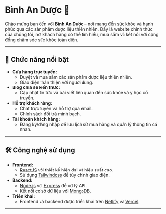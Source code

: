 # Bình An Dược 🌿

Chào mừng bạn đến với **Bình An Dược** – nơi mang đến sức khỏe và hạnh phúc qua các sản phẩm dược liệu thiên nhiên. Đây là website chính thức của chúng tôi, nơi khách hàng có thể tìm hiểu, mua sắm và kết nối với cộng đồng chăm sóc sức khỏe toàn diện.

---

## 🚀 Chức năng nổi bật

-   **Cửa hàng trực tuyến:**
    -   Duyệt và mua sắm các sản phẩm dược liệu thiên nhiên.
    -   Giao diện thân thiện với người dùng.
-   **Blog chia sẻ kiến thức:**
    -   Cập nhật tin tức và bài viết liên quan đến sức khỏe và y học cổ truyền.
-   **Hỗ trợ khách hàng:**
    -   Chat trực tuyến và hỗ trợ qua email.
    -   Chính sách đổi trả minh bạch.
-   **Tài khoản khách hàng:**
    -   Đăng ký/đăng nhập để lưu lịch sử mua hàng và quản lý thông tin cá nhân.

---

## 🛠 Công nghệ sử dụng

-   **Frontend:**
    -   [ReactJS](https://reactjs.org/) với thiết kế hiện đại và hiệu suất cao.
    -   Sử dụng [Tailwindcss](https://tailwindcss.com/) để tùy chỉnh giao diện.
-   **Backend:**
    -   [Node.js](https://nodejs.org/) với [Express](https://expressjs.com/) để xử lý API.
    -   Kết nối cơ sở dữ liệu với [MongoDB](https://www.mongodb.com/).
-   **Triển khai:**
    -   Frontend và backend được triển khai trên [Netlify](https://www.netlify.com/) và [Vercel](https://vercel.com/).

---
